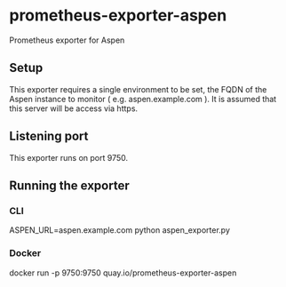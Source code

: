 # prometheus-exporter-aspen

Prometheus exporter for Aspen

## Setup

This exporter requires a single environment to be set, the FQDN of the Aspen instance to monitor ( e.g. aspen.example.com ).
It is assumed that this server will be access via https.

## Listening port

This exporter runs on port 9750.

## Running the exporter

### CLI
ASPEN_URL=aspen.example.com python aspen_exporter.py

### Docker
docker run -p 9750:9750 quay.io/prometheus-exporter-aspen

